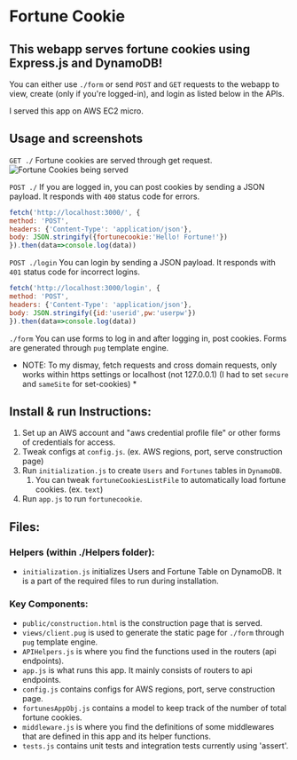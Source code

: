 # Fortune Cookie
## This webapp serves fortune cookies using Express.js and DynamoDB!

You can either use `./form` or send `POST` and `GET` requests to the webapp to view, create (only if you're logged-in), and login as listed below in the APIs.

I served this app on AWS EC2 micro.

## Usage and screenshots
`GET ./`
Fortune cookies are served through get request.
![Fortune Cookies being served]()

`POST ./`
If you are logged in, you can post cookies by sending a JSON payload. It responds with `400` status code for errors.
```javascript
fetch('http://localhost:3000/', {
method: 'POST',
headers: {'Content-Type': 'application/json'},
body: JSON.stringify({fortunecookie:'Hello! Fortune!'})
}).then(data=>console.log(data))
```

`POST ./login`
You can login by sending a JSON payload. It responds with `401` status code for incorrect logins.
```javascript
fetch('http://localhost:3000/login', {
method: 'POST',
headers: {'Content-Type': 'application/json'},
body: JSON.stringify({id:'userid',pw:'userpw'})
}).then(data=>console.log(data))
```

`./form`
You can use forms to log in and after logging in, post cookies. Forms are generated through `pug` template engine. 

* NOTE: To my dismay, fetch requests and cross domain requests, only works within https settings or localhost (not 127.0.0.1) (I had to set `secure` and `sameSite` for set-cookies) *

## Install & run Instructions:
1. Set up an AWS account and "aws credential profile file" or other forms of credentials for access.
1. Tweak configs at `config.js`. (ex. AWS regions, port, serve construction page)
1. Run `initialization.js` to create `Users` and `Fortunes` tables in `DynamoDB`.
    1. You can tweak `fortuneCookiesListFile` to automatically load fortune cookies. (ex. `text`)
1. Run `app.js` to run `fortunecookie`.

## Files:

### Helpers (within ./Helpers folder):
* `initialization.js` initializes Users and Fortune Table on DynamoDB. It is a part of the required files to run during installation.

### Key Components:
* `public/construction.html` is the construction page that is served.
* `views/client.pug` is used to generate the static page for `./form` through `pug` template engine.
* `APIHelpers.js` is where you find the functions used in the routers (api endpoints).
* `app.js` is what runs this app. It mainly consists of routers to api endpoints.
* `config.js` contains configs for AWS regions, port, serve construction page.
* `fortunesAppObj.js` contains a model to keep track of the number of total fortune cookies.
* `middleware.js` is where you find the definitions of some middlewares that are defined in this app and its helper functions.
* `tests.js` contains unit tests and integration tests currently using 'assert'.
